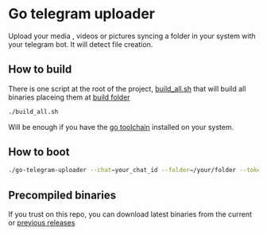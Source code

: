 # Go telegram uploader

Upload your media , videos or pictures syncing a folder in your system with your telegram bot.
It will detect file creation.

## How to build
There is one script at the root of the project, [build_all.sh](build_all.sh) that will build all binaries placeing them 
at [build folder](build)
```bash
./build_all.sh
```
Will be enough if you have the [go toolchain](https://golang.org/doc/install) installed on your system.

## How to boot
```bash
./go-telegram-uploader --chat=your_chat_id --folder=/your/folder --token=your_bot_token 
```
## Precompiled binaries
If you trust on this repo, you can download latest binaries from the current or [previous releases](https://github.com/eloylp/go-telegram-uploader/releases)